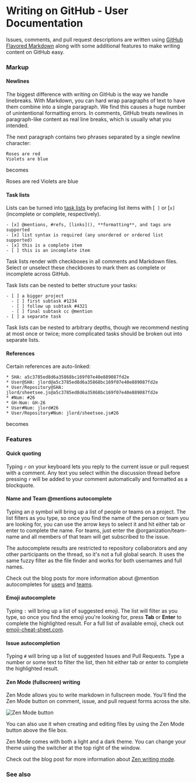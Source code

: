 # Writing on GitHub - User Documentation

Issues, comments, and pull request descriptions are written using [GitHub Flavored Markdown][1] along with some additional features to make writing content on GitHub easy.

###  Markup

####  Newlines

The biggest difference with writing on GitHub is the way we handle linebreaks. With Markdown, you can hard wrap paragraphs of text to have them combine into a single paragraph. We find this causes a huge number of unintentional formatting errors. In comments, GitHub treats newlines in paragraph-like content as real line breaks, which is usually what you intended.

The next paragraph contains two phrases separated by a single newline character:


    Roses are red
    Violets are blue


becomes

Roses are red
Violets are blue

####  Task lists

Lists can be turned into [task lists][2] by prefacing list items with [` ]` or [`x]` (incomplete or complete, respectively).


    - [x] @mentions, #refs, [links](), **formatting**, and tags are supported
    - [x] list syntax is required (any unordered or ordered list supported)
    - [x] this is a complete item
    - [ ] this is an incomplete item


Task lists render with checkboxes in all comments and Markdown files. Select or unselect these checkboxes to mark them as complete or incomplete across GitHub.

Task lists can be nested to better structure your tasks:


    - [ ] a bigger project
      - [ ] first subtask #1234
      - [ ] follow up subtask #4321
      - [ ] final subtask cc @mention
    - [ ] a separate task


Task lists can be nested to arbitrary depths, though we recommend nesting at most once or twice; more complicated tasks should be broken out into separate lists.

####  References

Certain references are auto-linked:


    * SHA: a5c3785ed8d6a35868bc169f07e40e889087fd2e
    * User@SHA: jlord@a5c3785ed8d6a35868bc169f07e40e889087fd2e
    * User/Repository@SHA: jlord/sheetsee.js@a5c3785ed8d6a35868bc169f07e40e889087fd2e
    * #Num: #26
    * GH-Num: GH-26
    * User#Num: jlord#26
    * User/Repository#Num: jlord/sheetsee.js#26


becomes

###  Features

####  Quick quoting

Typing `r` on your keyboard lets you reply to the current issue or pull request with a comment. Any text you select within the discussion thread before pressing `r` will be added to your comment automatically and formatted as a blockquote.

####  Name and Team @mentions autocomplete

Typing an `@` symbol will bring up a list of people or teams on a project. The list filters as you type, so once you find the name of the person or team you are looking for, you can use the arrow keys to select it and hit either tab or enter to complete the name. For teams, just enter the @organization/team-name and all members of that team will get subscribed to the issue.

The autocomplete results are restricted to repository collaborators and any other participants on the thread, so it's not a full global search. It uses the same fuzzy filter as the file finder and works for both usernames and full names.

Check out the blog posts for more information about @mention autocompletes for [users][3] and [teams][4].

####  Emoji autocomplete

Typing `:` will bring up a list of suggested emoji. The list will filter as you type, so once you find the emoji you're looking for, press **Tab** or **Enter** to complete the highlighted result. For a full list of available emoji, check out [emoji-cheat-sheet.com][5].

####  Issue autocompletion

Typing `#` will bring up a list of suggested Issues and Pull Requests. Type a number or some text to filter the list, then hit either tab or enter to complete the highlighted result.

####  Zen Mode (fullscreen) writing

Zen Mode allows you to write markdown in fullscreen mode. You'll find the Zen Mode button on comment, issue, and pull request forms across the site.

![Zen Mode button][6]

You can also use it when creating and editing files by using the Zen Mode button above the file box.

Zen Mode comes with both a light and a dark theme. You can change your theme using the switcher at the top right of the window.

Check out the blog post for more information about [Zen writing mode][7].

###  See also

[1]: https://help.github.com/articles/github-flavored-markdown
[2]: https://github.com/blog/1375%0A-task-lists-in-gfm-issues-pulls-comments
[3]: https://github.com/blog/1004-mention-autocompletion
[4]: https://github.com/blog/1121-introducing-team-mentions
[5]: http://emoji-cheat-sheet.com
[6]: https://help.github.com/assets/images/help/repository/zen_mode.png
[7]: https://github.com/blog/1379-zen-writing-mode
  

